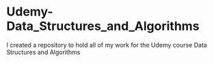 # Udemy-Data_Structures_and_Algorithms
I created a repository to hold all of my work for the Udemy course Data Structures and Algorithms
